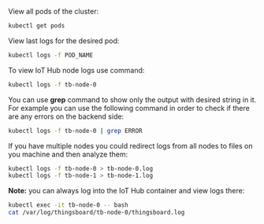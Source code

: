 View all pods of the cluster:

```bash
kubectl get pods
```

View last logs for the desired pod:
 
```bash
kubectl logs -f POD_NAME
```

To view IoT Hub node logs use command:

```bash
kubectl logs -f tb-node-0
```

You can use <b>grep</b> command to show only the output with desired string in it. 
For example you can use the following command in order to check if there are any errors on the backend side:

```bash
kubectl logs -f tb-node-0 | grep ERROR
```

If you have multiple nodes you could redirect logs from all nodes to files on you machine and then analyze them: 

```bash
kubectl logs -f tb-node-0 > tb-node-0.log
kubectl logs -f tb-node-1 > tb-node-1.log
```


**Note:** you can always log into the IoT Hub container and view logs there:

```bash
kubectl exec -it tb-node-0 -- bash
cat /var/log/thingsboard/tb-node-0/thingsboard.log
```
